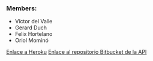 ### Members:
 - Víctor del Valle
 - Gerard Duch
 - Felix Hortelano
 - Oriol Mominó

[Enlace a Heroku](https://hackernewsasw2016.herokuapp.com/)
[Enlace al repositorio Bitbucket de la API](https://bitbucket.org/gerardduch/api-asw)
